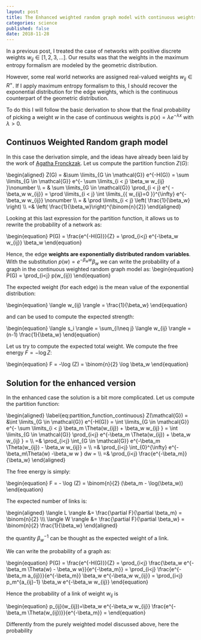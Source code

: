 ```yaml
---
layout: post
title: The Enhanced weighted random graph model with continuous weights
categories: science
published: false
date: 2018-11-28
---
```



In a previous post, I treated the case of networks with positive discrete weights $w_{ij} \in [1,2,3,\ldots ]$.
Our results was that the weights in the maximum entropy formalism are modeled by the geometric distribution.

However, some real world networks are assigned real-valued weights $w_{ij} \in R^+$.
If I apply maximum entropy formalism to this, I should recover the exponential distribution for the edge weights, which is the continuous counterpart of the geometric distribution.

To do this I will follow the basic derivation to show that the final probability of picking a weight $w$ in the case of continuous weights is $p(x)=\lambda e^{-\lambda x}$ with $\lambda>0$.

Continuos Weighted Random graph model
-------------------------------------

In this case the derivation simple, and the ideas have already been laid by the work of [Agatha Fronckzak](https://journals.aps.org/pre/pdf/10.1103/PhysRevE.85.056113).
Let us compute the partition function $Z(G)$:

\begin{aligned}
Z(G) = &\sum \limits_{G \in \mathcal{G}} e^{-H(G)}  = \sum \limits_{G \in \mathcal{G}} e^{- \sum \limits_{i < j} \beta_w w_{ij} }\nonumber \\\\ = & \sum \limits_{G \in \mathcal{G}} \prod_{i < j} e^{ - \beta_w w_{ij}} = \prod \limits_{i < j} \int \limits_{\{ w_{ij}=0 \}}^{\infty} e^{- \beta_w w_{ij}} \nonumber \\\\
= & \prod \limits_{i < j} \left( \frac{1}{\beta_w} \right) \\\\ =& \left( \frac{1}{\beta_w}\right)^{\binom{n}{2}}
\end{aligned}

Looking at this last expression for the partition function, it allows us to rewrite the probability of a network as:

\begin{equation}
P(G) = \frac{e^{-H(G)}}{Z} = \prod_{i<j} e^{-\beta_w w_{ij}} \beta_w 
\end{equation}

Hence, the edge **weights are exponentially distributed random variables**.
With the substitution $p(w) = e^{-\beta_w w} \beta_w$ we can write the probability of a graph in the continuous weighted random graph model as:
\begin{equation}
P(G) = \prod_{i<j} p(w_{ij})
\end{equation}

The expected weight (for each edge) is the mean value of the exponential distribution:

\begin{equation}
\langle w_{ij} \rangle = \frac{1}{\beta_w}
\end{equation}

and can be used to compute the expected strength:

\begin{equation}
\langle s_i \rangle = \sum_{i\neq j} \langle w_{ij} \rangle = (n-1) \frac{1}{\beta_w}
\end{equation}

Let us try to compute the expected total weight.
We compute the free energy $F=-\log Z$:

\begin{equation}
F = -\log (Z) = \binom{n}{2} \log \beta_w
\end{equation}

<!-- Now we make the substitution $p_w = e^{-\beta_w}$ and compute the derivatives of the free energy w.r.t $p_w$:

\begin{aligned}
\langle W \rangle = \frac{\partial F}{\partial p_w} = \frac{\partial F}{\partial \beta_w} \frac{\partial \beta_w}{\partial p_w} = \binom{n}{2} \frac{p_w}{\log p_w}
\end{aligned}

We now know the total weight of the empirical graph $W^\star$ and need to find the equation to choose $\beta_w$, so we equate $W^\star = \langle W \rangle$. Hence we need to solve the following equation:

\begin{equation}
-\binom{n}{2} \frac{e^{-\beta_w}}{\beta_w} - W^\star =0
\end{equation}

or equivalently:

\begin{equation}
\binom{n}{2} \frac{p_w}{\log p_w} - W^\star =0
\end{equation}

The solution for $p_w$ involves the calculation of the Lambert W function:

\begin{equation}
p_w = -\frac{2 W^\star}{n(n-1)} \mathrm{LambertW}\left( - \frac{n(n-1)}{2 W^\star}\right)
\end{equation} -->


Solution for the enhanced version
---------------------------------

In the enhanced case the solution is a bit more complicated.
Let us compute the partition function:

\begin{aligned}
\label{eq:partition_function_continuous}
Z(\mathcal{G}) = &\int \limits_{G \in \mathcal{G}} e^{-H(G)}  = \int \limits_{G \in \mathcal{G}} e^{- \sum \limits_{i < j} \beta_m \Theta(w_{ij}) + \beta_w w_{ij} } = \int \limits_{G \in \mathcal{G}} \prod_{i<j} e^{-\beta_m \Theta(w_{ij}) + \beta_w w_{ij} } = \\\\ =& \prod_{i<j}
\int_{G \in \mathcal{G}} e^{-\beta_m \Theta(w_{ij}) - \beta_w w_{ij}} = \\\\ =& \prod_{i<j} \int_{0}^{\infty} e^{-\beta_m\Theta(w) -\beta_w w } dw = \\\\ =& \prod_{i<j} \frac{e^{-\beta_m}}{\beta_w}
\end{aligned}

The free energy is simply:

\begin{equation}
F = - \log (Z) = \binom{n}{2} (\beta_m - \log(\beta_w))
\end{equation}

The expected number of links is:

\begin{aligned}
\langle L \rangle &= \frac{\partial F}{\partial \beta_m} = \binom{n}{2} \\\\\\
\langle W \rangle &= \frac{\partial F}{\partial \beta_w} = \binom{n}{2} \frac{1}{\beta_w}
\end{aligned}

the quantity $\beta_w^{-1}$ can be thought as the expected weight of a link.

We can write the probability of a graph as:

\begin{equation}
P(G) = \frac{e^{-H(G)}}{Z} = \prod_{i<j} \frac{\beta_w e^{-\beta_m \Theta(w) - \beta_w w}}{e^{-\beta_m}} = \prod_{i<j} \frac{e^{-\beta_m a_{ij}}}{e^{-\beta_m}} \beta_w e^{-\beta_w w_{ij}} = \prod_{i<j} p_m^{a_{ij}-1} \beta_w e^{-\beta_w w_{ij}}
\end{equation}

Hence the probability of a link of weight $w_{ij}$ is 

\begin{equation}
p_{ij}(w_{ij})=\beta_w e^{-\beta_w w_{ij}} \frac{e^{-\beta_m \Theta(w_{ij})}}{e^{-\beta_m}} = 
\end{equation}

Differently from the purely weighted model discussed above, here the probability 